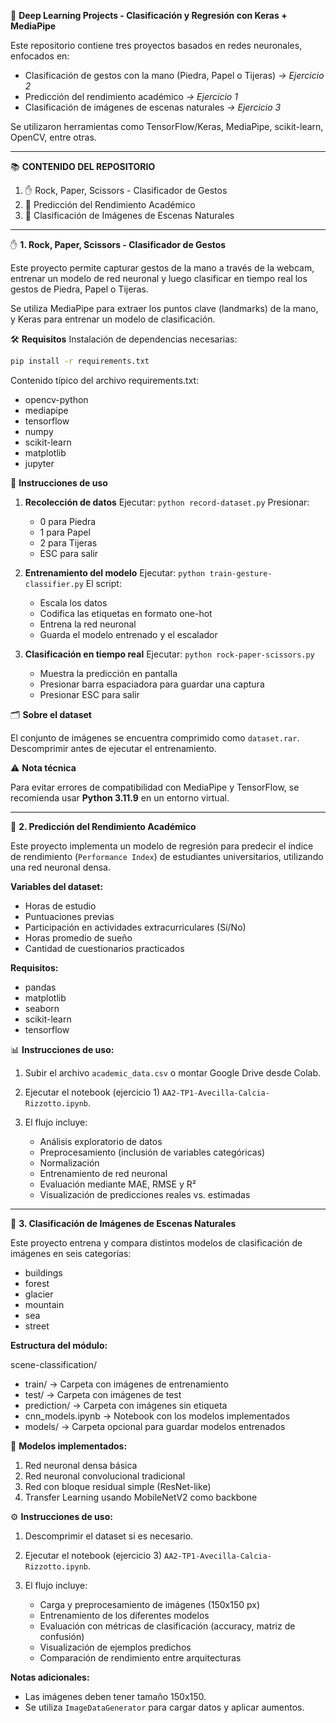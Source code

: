 🤖 **Deep Learning Projects - Clasificación y Regresión con Keras + MediaPipe**

Este repositorio contiene tres proyectos basados en redes neuronales, enfocados en:

* Clasificación de gestos con la mano (Piedra, Papel o Tijeras) _-> Ejercicio 2_
* Predicción del rendimiento académico _-> Ejercicio 1_
* Clasificación de imágenes de escenas naturales _-> Ejercicio 3_

Se utilizaron herramientas como TensorFlow/Keras, MediaPipe, scikit-learn, OpenCV, entre otras.

---

📚 **CONTENIDO DEL REPOSITORIO**

1. ✋ Rock, Paper, Scissors - Clasificador de Gestos
2. 📘 Predicción del Rendimiento Académico
3. 🌄 Clasificación de Imágenes de Escenas Naturales

---

✋ **1. Rock, Paper, Scissors - Clasificador de Gestos**

Este proyecto permite capturar gestos de la mano a través de la webcam, entrenar un modelo de red neuronal y luego clasificar en tiempo real los gestos de Piedra, Papel o Tijeras.

Se utiliza MediaPipe para extraer los puntos clave (landmarks) de la mano, y Keras para entrenar un modelo de clasificación.

🛠️ **Requisitos**
Instalación de dependencias necesarias:

```bash
pip install -r requirements.txt
```

Contenido típico del archivo requirements.txt:

* opencv-python
* mediapipe
* tensorflow
* numpy
* scikit-learn
* matplotlib
* jupyter

🚀 **Instrucciones de uso**

1. **Recolección de datos**
   Ejecutar:
   `python record-dataset.py`
   Presionar:

   * 0 para Piedra
   * 1 para Papel
   * 2 para Tijeras
   * ESC para salir

2. **Entrenamiento del modelo**
   Ejecutar:
   `python train-gesture-classifier.py`
   El script:

   * Escala los datos
   * Codifica las etiquetas en formato one-hot
   * Entrena la red neuronal
   * Guarda el modelo entrenado y el escalador

3. **Clasificación en tiempo real**
   Ejecutar:
   `python rock-paper-scissors.py`

   * Muestra la predicción en pantalla
   * Presionar barra espaciadora para guardar una captura
   * Presionar ESC para salir

🗂️ **Sobre el dataset**

El conjunto de imágenes se encuentra comprimido como `dataset.rar`. Descomprimir antes de ejecutar el entrenamiento.

⚠️ **Nota técnica**

Para evitar errores de compatibilidad con MediaPipe y TensorFlow, se recomienda usar **Python 3.11.9** en un entorno virtual.

---

📘 **2. Predicción del Rendimiento Académico**

Este proyecto implementa un modelo de regresión para predecir el índice de rendimiento (`Performance Index`) de estudiantes universitarios, utilizando una red neuronal densa.

**Variables del dataset:**

* Horas de estudio
* Puntuaciones previas
* Participación en actividades extracurriculares (Sí/No)
* Horas promedio de sueño
* Cantidad de cuestionarios practicados

**Requisitos:**

* pandas
* matplotlib
* seaborn
* scikit-learn
* tensorflow

📊 **Instrucciones de uso:**

1. Subir el archivo `academic_data.csv` o montar Google Drive desde Colab.
2. Ejecutar el notebook (ejercicio 1) `AA2-TP1-Avecilla-Calcia-Rizzotto.ipynb`.
3. El flujo incluye:

   * Análisis exploratorio de datos
   * Preprocesamiento (inclusión de variables categóricas)
   * Normalización
   * Entrenamiento de red neuronal
   * Evaluación mediante MAE, RMSE y R²
   * Visualización de predicciones reales vs. estimadas

---

🌄 **3. Clasificación de Imágenes de Escenas Naturales**

Este proyecto entrena y compara distintos modelos de clasificación de imágenes en seis categorías:

* buildings
* forest
* glacier
* mountain
* sea
* street

**Estructura del módulo:**

scene-classification/

* train/ → Carpeta con imágenes de entrenamiento
* test/ → Carpeta con imágenes de test
* prediction/ → Carpeta con imágenes sin etiqueta
* cnn\_models.ipynb → Notebook con los modelos implementados
* models/ → Carpeta opcional para guardar modelos entrenados

🧱 **Modelos implementados:**

1. Red neuronal densa básica
2. Red neuronal convolucional tradicional
3. Red con bloque residual simple (ResNet-like)
4. Transfer Learning usando MobileNetV2 como backbone

⚙️ **Instrucciones de uso:**

1. Descomprimir el dataset si es necesario.
2. Ejecutar el notebook (ejercicio 3) `AA2-TP1-Avecilla-Calcia-Rizzotto.ipynb`.
3. El flujo incluye:

   * Carga y preprocesamiento de imágenes (150x150 px)
   * Entrenamiento de los diferentes modelos
   * Evaluación con métricas de clasificación (accuracy, matriz de confusión)
   * Visualización de ejemplos predichos
   * Comparación de rendimiento entre arquitecturas

**Notas adicionales:**

* Las imágenes deben tener tamaño 150x150.
* Se utiliza `ImageDataGenerator` para cargar datos y aplicar aumentos.
